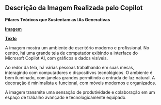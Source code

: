 ## Descrição da Imagem Realizada pelo Copilot
**Pilares Teóricos que Sustentam as IAs Generativas**

**[Imagem](/outputs/PilaresTeoricosqueSustentamasIAsGenerativas.png)**

**[Texto](/inputs/PilaresTeóricosqueSustentamasIAsGenerativas.md)**

A imagem mostra um ambiente de escritório moderno e profissional. No centro, há uma grande tela de computador exibindo a interface do Microsoft Copilot AI, com gráficos e dados visíveis.

Ao redor da tela, há várias pessoas trabalhando em suas mesas, interagindo com computadores e dispositivos tecnológicos. O ambiente é bem iluminado, com janelas grandes permitindo a entrada de luz natural. A decoração é minimalista e funcional, com móveis modernos e organizados.

A imagem transmite uma sensação de produtividade e colaboração em um espaço de trabalho avançado e tecnologicamente equipado.
